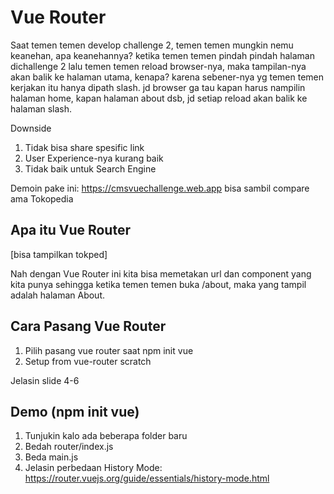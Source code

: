 # Vue Router

Saat temen temen develop challenge 2, temen temen mungkin nemu keanehan, apa keanehannya? ketika temen temen pindah pindah halaman dichallenge 2 lalu temen temen reload browser-nya, maka tampilan-nya akan balik ke halaman utama, kenapa? karena sebener-nya yg temen temen kerjakan itu hanya dipath slash. jd browser ga tau kapan harus nampilin halaman home, kapan halaman about dsb, jd setiap reload akan balik ke halaman slash.

Downside
1. Tidak bisa share spesific link
2. User Experience-nya kurang baik
3. Tidak baik untuk Search Engine

Demoin pake ini: https://cmsvuechallenge.web.app bisa sambil compare ama Tokopedia

## Apa itu Vue Router

[bisa tampilkan tokped]

Nah dengan Vue Router ini kita bisa memetakan url dan component yang kita punya sehingga ketika temen temen buka /about, maka yang tampil adalah halaman About.

## Cara Pasang Vue Router

1. Pilih pasang vue router saat npm init vue
2. Setup from vue-router scratch

Jelasin slide 4-6

## Demo (npm init vue)

1. Tunjukin kalo ada beberapa folder baru
2. Bedah router/index.js
3. Beda main.js
4. Jelasin perbedaan History Mode: https://router.vuejs.org/guide/essentials/history-mode.html


